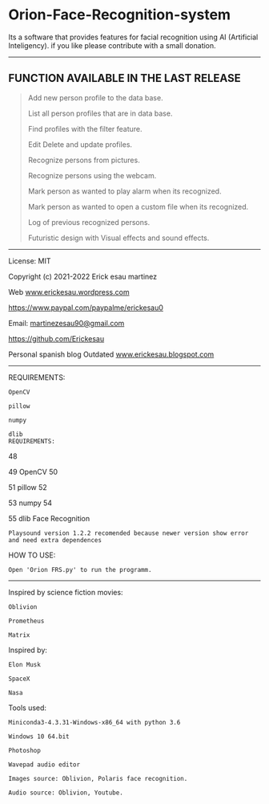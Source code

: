 # Orion-Face-Recognition-system

Its a software that provides features for facial recognition using AI (Artificial Inteligency).
if you like please contribute with a small donation.

_________________________________________________

FUNCTION AVAILABLE IN THE LAST RELEASE
--------------------------------------
> Add new person profile to the data base.
> 
> List all person profiles that are in data base.
> 
> Find profiles with the filter feature.
> 
> Edit Delete and update profiles.
> 
> Recognize persons from pictures.
> 
> Recognize persons using the webcam.
> 
> Mark person as wanted to play alarm when its recognized.
> 
> Mark person as wanted to open a custom file  when its recognized.
> 
> Log of previous recognized persons.
> 
> Futuristic design with Visual effects and sound effects.
_________________________________________________

License: MIT

Copyright (c) 2021-2022 Erick esau martinez

Web www.erickesau.wordpress.com

https://www.paypal.com/paypalme/erickesau0

Email: martinezesau90@gmail.com

https://github.com/Erickesau

Personal spanish blog Outdated www.erickesau.blogspot.com

_________________________________________________

REQUIREMENTS:

    OpenCV
    
    pillow
    
    numpy
    
    dlib
    REQUIREMENTS:
48

49
    OpenCV
50
    
51
    pillow
52
    
53
    numpy
54
    
55
    dlib
    Face Recognition
    
    Playsound version 1.2.2 recomended because newer version show error and need extra dependences


HOW TO USE:

    Open 'Orion FRS.py' to run the programm.
______________________________________________

Inspired by science fiction movies:

    Oblivion
    
    Prometheus
    
    Matrix
    
Inspired by:

    Elon Musk
    
    SpaceX
    
    Nasa


Tools used:

    Miniconda3-4.3.31-Windows-x86_64 with python 3.6
    
    Windows 10 64.bit
    
    Photoshop
    
    Wavepad audio editor
    
    Images source: Oblivion, Polaris face recognition.
    
    Audio source: Oblivion, Youtube.
